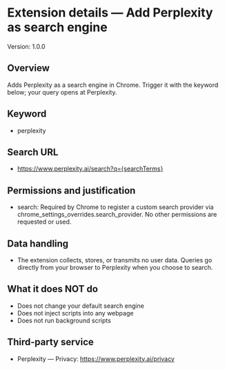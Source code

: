 # Extension details — Add Perplexity as search engine

Version: 1.0.0

## Overview
Adds Perplexity as a search engine in Chrome. Trigger it with the keyword below; your query opens at Perplexity.

## Keyword
- perplexity

## Search URL
- https://www.perplexity.ai/search?q={searchTerms}

## Permissions and justification
- search: Required by Chrome to register a custom search provider via chrome_settings_overrides.search_provider. No other permissions are requested or used.

## Data handling
- The extension collects, stores, or transmits no user data. Queries go directly from your browser to Perplexity when you choose to search.

## What it does NOT do
- Does not change your default search engine
- Does not inject scripts into any webpage
- Does not run background scripts

## Third‑party service
- Perplexity — Privacy: https://www.perplexity.ai/privacy